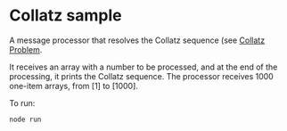 # Collatz sample

A message processor that resolves the Collatz sequence 
(see [Collatz Problem](http://mathworld.wolfram.com/CollatzProblem.html).

It receives an array with a number to be processed, and at the end of the processing, it prints the Collatz sequence.
The processor receives 1000 one-item arrays, from [1] to [1000].

To run:
```
node run
```


